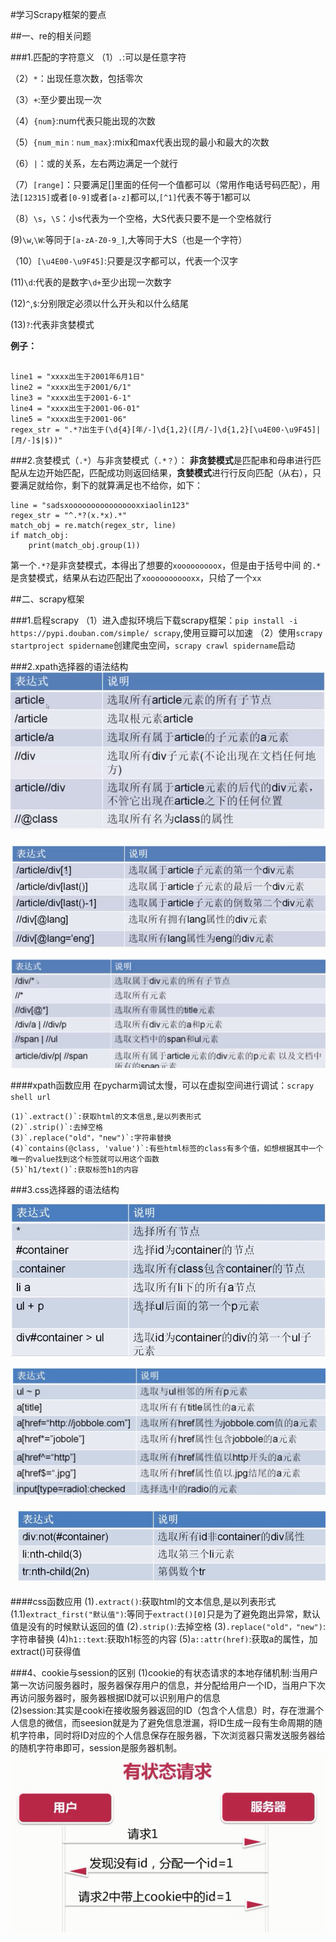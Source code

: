 #学习Scrapy框架的要点

##一、re的相关问题

###1.匹配的字符意义
（1）`.`:可以是任意字符

（2）`*`：出现任意次数，包括零次

（3）`+`:至少要出现一次

（4）`{num}`:num代表只能出现的次数

（5）`{num_min：num_max}`:mix和max代表出现的最小和最大的次数

（6）`|`：或的关系，左右两边满足一个就行

（7）`[range]`：只要满足[]里面的任何一个值都可以（常用作电话号码匹配），用法`[12315]`或者`[0-9]`或者`[a-z]`都可以,`[^1]`代表不等于1都可以

（8）`\s`，`\S`：小s代表为一个空格，大S代表只要不是一个空格就行

(9)`\w`,`\W`:等同于`[a-zA-Z0-9_]`,大等同于大S（也是一个字符）

（10）`[\u4E00-\u9F45]`:只要是汉字都可以，代表一个汉字

(11)`\d`:代表的是数字`\d+`至少出现一次数字

(12)`^`,`$`:分别限定必须以什么开头和以什么结尾

(13)`?`:代表非贪婪模式

**例子：**
```

line1 = "xxxx出生于2001年6月1日"
line2 = "xxxx出生于2001/6/1"
line3 = "xxxx出生于2001-6-1"
line4 = "xxxx出生于2001-06-01"
line5 = "xxxx出生于2001-06"
regex_str = ".*?出生于(\d{4}[年/-]\d{1,2}([月/-]\d{1,2}[\u4E00-\u9F45]|[月/-]$|$))"
```



###2.贪婪模式（`.*`）与非贪婪模式（`.*？`）：
**非贪婪模式**是匹配串和母串进行匹配从左边开始匹配，匹配成功则返回结果，**贪婪模式**进行行反向匹配（从右），只要满足就给你，剩下的就算满足也不给你，如下：

```
line = "sadsxoooooooooooooooxxiaolin123"
regex_str = "^.*?(x.*x).*"
match_obj = re.match(regex_str, line)
if match_obj:
    print(match_obj.group(1))
```
第一个`.*?`是非贪婪模式，本得出了想要的`xooooooooox`，但是由于括号中间
的`.*`是贪婪模式，结果从右边匹配出了`xooooooooooxx`，只给了一个`xx`


##二、scrapy框架

###1.启程scrapy
（1）进入虚拟环境后下载scrapy框架：`pip install -i https://pypi.douban.com/simple/ scrapy`,使用豆瓣可以加速
（2）使用`scrapy startproject spidername`创建爬虫空间，`scrapy crawl spidername`启动


###2.xpath选择器的语法结构
![xp][xpath]

![xp1][xpath1]


![xp2][xpath2]

####xpath函数应用
在pycharm调试太慢，可以在虚拟空间进行调试：`scrapy shell url`

	(1)`.extract()`:获取html的文本信息,是以列表形式
	(2)`.strip()`:去掉空格
	(3)`.replace("old"，"new")`:字符串替换
	(4)`contains(@class, 'value')`:有些html标签的class有多个值，如想根据其中一个唯一的value找到这个标签就可以用这个函数
	(5)`h1/text()`:获取标签h1的内容

###3.css选择器的语法结构

![cs][css]

![cs1][css1]

![cs2][css2]


####css函数应用
	(1)`.extract()`:获取html的文本信息,是以列表形式
	(1.1)`extract_first("默认值")`:等同于`extract()[0]`只是为了避免跑出异常，默认值是没有的时候默认返回的值
	(2)`.strip()`:去掉空格
	(3)`.replace("old"，"new")`:字符串替换
	(4)`h1::text`:获取h1标签的内容
	(5)`a::attr(href)`:获取a的属性，加extract()可获得值



###4、cookie与session的区别
  (1)cookie的有状态请求的本地存储机制:当用户第一次访问服务器时，服务器保存用户的信息，并分配给用户一个ID，当用户下次再访问服务器时，服务器根据ID就可以识别用户的信息  
  (2)session:其实是cooki在接收服务器返回的ID（包含个人信息）时，存在泄漏个人信息的微信，而seesion就是为了避免信息泄漏，将ID生成一段有生命周期的随机字符串，同时将ID对应的个人信息保存在服务器，下次浏览器只需发送服务器给的随机字符串即可，session是服务器机制。
![cookie][cook]






<!---  链接  -->  
[xpath]:images/xpath.png
[xpath1]:images/xpath1.png
[xpath2]:images/xpath2.png
[css]:images/css.png
[css1]:images/css1.png
[css2]:images/css2.png
[cook]:images/cookie.png